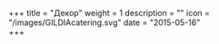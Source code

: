 +++
title = "Декор"
weight = 1
description = ""
icon = "/images/GILDIAcatering.svg"
date = "2015-05-16"  
+++
